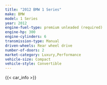 ```yaml
---
title: "2012 BMW 1 Series"
make: BMW
model: 1 Series
year: 2012
engine-fuel-type: premium unleaded (required)
engine-hp: 300
engine-cylinders: 6
transmission-type: Manual
driven-wheels: Rear wheel drive
number-of-doors: 2
market-category: Luxury,Performance
vehicle-size: Compact
vehicle-style: Convertible
---
```


{{< car_info >}}
